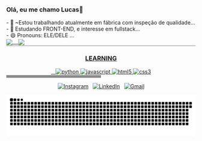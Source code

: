 
 <h3>Olá, eu me chamo Lucas👋</h3> 
- 🔭 ~Estou trabalhando atualmente em fábrica com inspeção de qualidade...<br>
- 🌱 Estudando FRONT-END, e interesse em fullstack...<br>
- 😄 Pronouns: ELE/DELE ...
<br>

<div style="display: flex; max-width: 800px; margin: auto;">
  <a href="https://github.com/Lucas2907">
  <img align="center" height="160em" src="https://github-readme-stats.vercel.app/api?username=Lucas2907&show_icons=true&theme=github_dark"/>
    &nbsp;&nbsp;
  <img align="center" height="160em" src="https://github-readme-stats.vercel.app/api/top-langs/?username=Lucas2907&layout=compact&langs_count=16&theme=github_dark"/>
</div>



<div align="center">
  <hr style="border-top: 1px solid #e1e4e8; opacity: 0.5; margin-top: 0;"/>
  <h3>LEARNING</h3>
  &nbsp;&nbsp;
  <img src="https://cdn.jsdelivr.net/gh/devicons/devicon/icons/python/python-original.svg" alt="python" width="40" height="40"/>
  <img src="https://cdn.jsdelivr.net/gh/devicons/devicon/icons/javascript/javascript-original.svg" alt="javascript" width="40" height="40"/>
  <img src="https://cdn.jsdelivr.net/gh/devicons/devicon/icons/html5/html5-original.svg" alt="html5" width="40" height="40"/>
  <img src="https://cdn.jsdelivr.net/gh/devicons/devicon/icons/css3/css3-original.svg" alt="css3" width="40" height="40"/>
                                                                              
</div>

<div>
  <hr style="border-top: 1px solid #e1e4e8; opacity: 0.5; margin-top: 0; width: 50%; height: 0.5em;"/>
  <p align="center">
  <a href="https://www.instagram.com/lucas_garcia.29/"><img src="https://img.shields.io/badge/Instagram-%23E4405F.svg?&style=for-the-badge&logo=Instagram&logoColor=white" alt="Instagram"></a>&nbsp;&nbsp;
  <a href="https://www.linkedin.com/in/lucas-pasa/"><img src="https://img.shields.io/badge/LinkedIn-%230077B5.svg?&style=for-the-badge&logo=LinkedIn&logoColor=white" alt="LinkedIn"></a>&nbsp;&nbsp;
  <a href="https://www.gmail.com/lucaspasagarcia29@gmail.com"><img src="https://img.shields.io/badge/Gmail-%23D14836.svg?&style=for-the-badge&logo=Gmail&logoColor=white" alt="Gmail"></a>
    
![snake gif](https://github.com/Lucas2907/Lucas2907/blob/output/github-contribution-grid-snake.svg)
</p>

</div>

          
